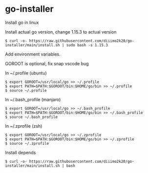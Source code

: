 # go-installer
Install go in linux

Install actual go version, change 1.15.3 to actual version 
    
    $ curl -o- https://raw.githubusercontent.com/diiimo2k20/go-installer/main/install.sh | sudo bash -s 1.15.3

Add environment variables.

GOROOT is optional, fix snap vscode bug

In  ~/.profile (ubuntu)

    $ export GOROOT=/usr/local/go >> ~/.profile 
    $ export PATH=$PATH:$GOROOT/bin:$HOME/go/bin >> ~/.profile
    $ source ~/.profile

In  ~/.bash_profile (manjaro)

    $ export GOROOT=/usr/local/go >> ~/.bash_profile 
    $ export PATH=$PATH:$GOROOT/bin:$HOME/go/bin >> ~/.bash_profile
    $ source ~/.bash_profile

In  ~/.zprofile (zsh)

    $ export GOROOT=/usr/local/go >> ~/.zprofile
    $ export PATH=$PATH:$GOROOT/bin:$HOME/go/bin >> ~/.zprofile
    $ source ~/.zprofile

Install depends

    $ curl -o- https://raw.githubusercontent.com/diiimo2k20/go-installer/main/install.sh | bash

